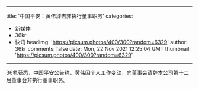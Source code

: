 
---
title: '中国平安：黄伟辞去非执行董事职务'
categories: 
 - 新媒体
 - 36kr
 - 快讯
headimg: 'https://picsum.photos/400/300?random=6329'
author: 36kr
comments: false
date: Mon, 22 Nov 2021 12:25:04 GMT
thumbnail: 'https://picsum.photos/400/300?random=6329'
---

<div>   
36氪获悉，中国平安公告称，黄伟因个人工作变动，向董事会请辞本公司第十二届董事会非执行董事职务。  
</div>
            